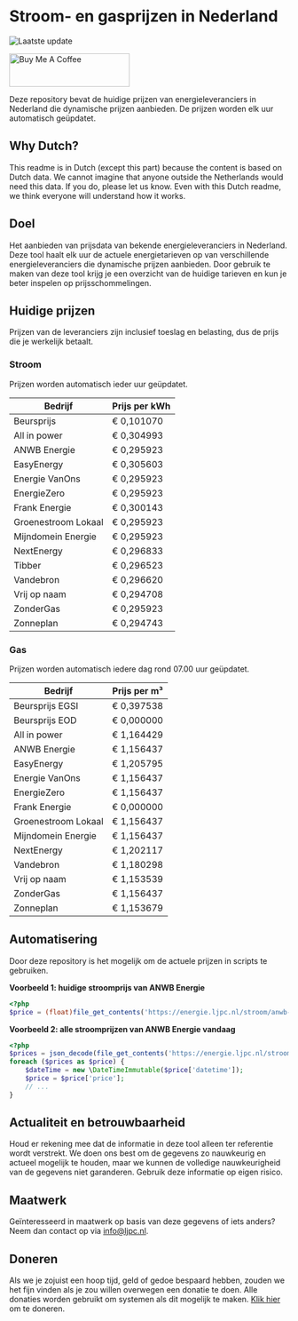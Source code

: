 # Stroom- en gasprijzen in Nederland

![Laatste update](https://img.shields.io/badge/laatste%20update-2023--09--29%2023%3A00%20CET-brightgreen)

<a href="https://www.buymeacoffee.com/Lars-" target="_blank"><img src="https://cdn.buymeacoffee.com/buttons/v2/default-orange.png" alt="Buy Me A Coffee" height="60" style="height: 60px !important;width: 217px !important;" ></a>

Deze repository bevat de huidige prijzen van energieleveranciers in Nederland die dynamische prijzen aanbieden. De prijzen worden elk uur automatisch geüpdatet.

## Why Dutch?

This readme is in Dutch (except this part) because the content is based on Dutch data. We cannot imagine that anyone outside the Netherlands would need this data. If you do, please let us know. Even with this Dutch readme, we think
everyone will understand how it works.

## Doel

Het aanbieden van prijsdata van bekende energieleveranciers in Nederland. Deze tool haalt elk uur de actuele energietarieven op van verschillende energieleveranciers die dynamische prijzen aanbieden. Door gebruik te maken van deze tool
krijg je een overzicht van de huidige tarieven en kun je beter inspelen op prijsschommelingen.

## Huidige prijzen

Prijzen van de leveranciers zijn inclusief toeslag en belasting, dus de prijs die je werkelijk betaalt.

### Stroom

Prijzen worden automatisch ieder uur geüpdatet.

 Bedrijf | Prijs per kWh 
---------|---------------
Beursprijs | € 0,101070
All in power | € 0,304993
ANWB Energie | € 0,295923
EasyEnergy | € 0,305603
Energie VanOns | € 0,295923
EnergieZero | € 0,295923
Frank Energie | € 0,300143
Groenestroom Lokaal | € 0,295923
Mijndomein Energie | € 0,295923
NextEnergy | € 0,296833
Tibber | € 0,296523
Vandebron | € 0,296620
Vrij op naam | € 0,294708
ZonderGas | € 0,295923
Zonneplan | € 0,294743


### Gas

Prijzen worden automatisch iedere dag rond 07.00 uur geüpdatet.

 Bedrijf | Prijs per m³ 
---------|--------------
Beursprijs EGSI | € 0,397538
Beursprijs EOD | € 0,000000
All in power | € 1,164429
ANWB Energie | € 1,156437
EasyEnergy | € 1,205795
Energie VanOns | € 1,156437
EnergieZero | € 1,156437
Frank Energie | € 0,000000
Groenestroom Lokaal | € 1,156437
Mijndomein Energie | € 1,156437
NextEnergy | € 1,202117
Vandebron | € 1,180298
Vrij op naam | € 1,153539
ZonderGas | € 1,156437
Zonneplan | € 1,153679


## Automatisering

Door deze repository is het mogelijk om de actuele prijzen in scripts te gebruiken.

**Voorbeeld 1: huidige stroomprijs van ANWB Energie**

```php
<?php
$price = (float)file_get_contents('https://energie.ljpc.nl/stroom/anwb-energie-nu.txt');

```

**Voorbeeld 2: alle stroomprijzen van ANWB Energie vandaag**

```php
<?php
$prices = json_decode(file_get_contents('https://energie.ljpc.nl/stroom/all-in-power-vandaag.json'),true);
foreach ($prices as $price) {
    $dateTime = new \DateTimeImmutable($price['datetime']);
    $price = $price['price'];
    // ...
}
```

## Actualiteit en betrouwbaarheid

Houd er rekening mee dat de informatie in deze tool alleen ter referentie wordt verstrekt. We doen ons best om de gegevens zo nauwkeurig en actueel mogelijk te houden, maar we kunnen de volledige nauwkeurigheid van de gegevens niet
garanderen. Gebruik deze informatie op eigen risico.

## Maatwerk

Geïnteresseerd in maatwerk op basis van deze gegevens of iets anders? Neem dan contact op
via [info@ljpc.nl](mailto:info@ljpc.nl?subject=Energie%20prijzen).

## Doneren

Als we je zojuist een hoop tijd, geld of gedoe bespaard hebben, zouden we het fijn vinden als je zou willen overwegen een
donatie te doen. Alle donaties worden gebruikt om systemen als dit mogelijk te
maken. [Klik hier](https://www.buymeacoffee.com/Lars-) om te doneren.
